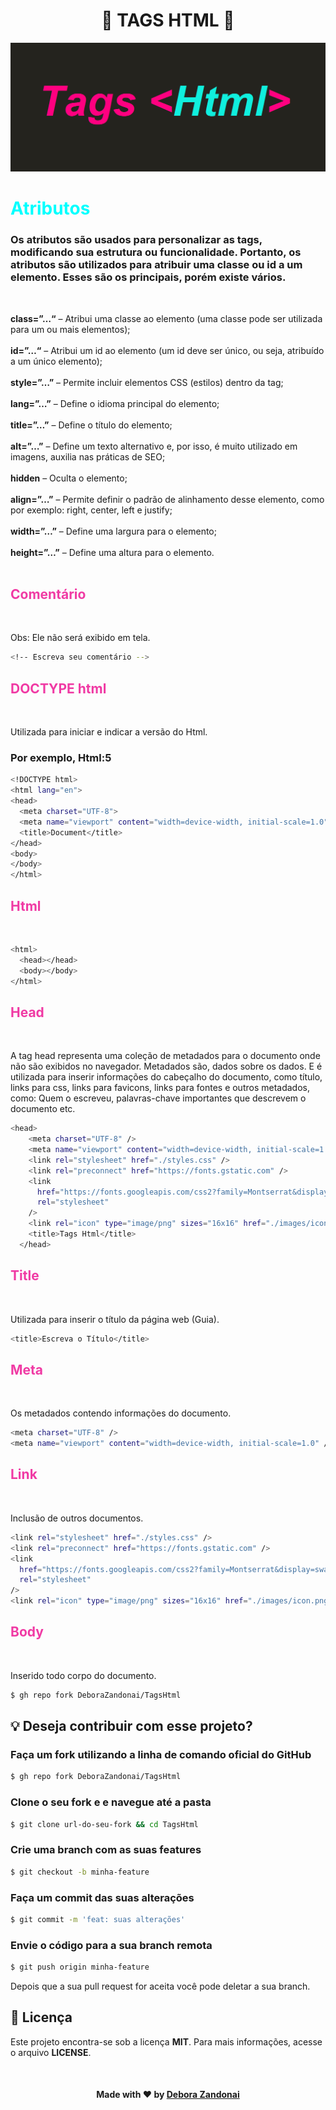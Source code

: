 <h1 align="center">🚀 TAGS HTML 🚀</h1>

![Badge](/github/tag.png)

<h1 style="color: aqua;">Atributos</h1>

<h3>Os atributos são usados para personalizar as tags, modificando sua estrutura ou funcionalidade. Portanto, os atributos são utilizados para atribuir uma classe ou id a um elemento. Esses são os principais, porém existe vários.</h3> <br/>

**class=”…“** – Atribui uma classe ao elemento (uma classe pode ser utilizada para um ou mais elementos); <br/><br/>
**id=”…“** – Atribui um id ao elemento (um id deve ser único, ou seja, atribuído a um único elemento);<br/> <br/>
**style=”…”** – Permite incluir elementos CSS (estilos) dentro da tag;<br/><br/>
**lang=”…”** – Define o idioma principal do elemento;<br/><br/>
**title=”…”** – Define o título do elemento;<br/><br/>
**alt=”…”** – Define um texto alternativo e, por isso, é muito utilizado em imagens, auxilia nas práticas de SEO;<br/><br/>
**hidden** – Oculta o elemento;<br/><br/>
**align=”…”** – Permite definir o padrão de alinhamento desse elemento, como por exemplo: right, center, left e justify;<br/><br/>
**width=”…”** – Define uma largura para o elemento;<br/><br/>
**height=”…”** – Define uma altura para o elemento.<br/> <br/>

<h2 style="color: rgb(240, 58, 164)">Comentário</h2> <br/>

Obs: Ele não será exibido em tela.

```bash
<!-- Escreva seu comentário -->
```

<h2 style="color: rgb(240, 58, 164)">DOCTYPE html</h2> <br/>

Utilizada para iniciar e indicar a versão do Html.

### Por exemplo, Html:5

```bash
<!DOCTYPE html>
<html lang="en">
<head>
  <meta charset="UTF-8">
  <meta name="viewport" content="width=device-width, initial-scale=1.0">
  <title>Document</title>
</head>
<body>
</body>
</html>
```

<h2 style="color: rgb(240, 58, 164)">Html</h2> <br/>

```bash
<html>
  <head></head>
  <body></body>
</html>
```

<h2 style="color: rgb(240, 58, 164)">Head</h2> <br/>

A tag head representa uma coleção de metadados para o documento onde não são exibidos no navegador. Metadados são, dados sobre os dados. E é utilizada para inserir informações do cabeçalho do documento, como título, links para css, links para favicons, links para fontes e outros metadados, como: Quem o escreveu, palavras-chave importantes que descrevem o documento etc.

```bash
<head>
    <meta charset="UTF-8" />
    <meta name="viewport" content="width=device-width, initial-scale=1.0" />
    <link rel="stylesheet" href="./styles.css" />
    <link rel="preconnect" href="https://fonts.gstatic.com" />
    <link
      href="https://fonts.googleapis.com/css2?family=Montserrat&display=swap"
      rel="stylesheet"
    />
    <link rel="icon" type="image/png" sizes="16x16" href="./images/icon.png" />
    <title>Tags Html</title>
  </head>
```

<h2 style="color: rgb(240, 58, 164)">Title</h2> <br/>

Utilizada para inserir o título da página web (Guia).

```bash
<title>Escreva o Título</title>
```

<h2 style="color: rgb(240, 58, 164)">Meta</h2> <br/>

Os metadados contendo informações do documento.

```bash
<meta charset="UTF-8" />
<meta name="viewport" content="width=device-width, initial-scale=1.0" />
```

<h2 style="color: rgb(240, 58, 164)">Link</h2> <br/>

Inclusão de outros documentos.

```bash
<link rel="stylesheet" href="./styles.css" />
<link rel="preconnect" href="https://fonts.gstatic.com" />
<link
  href="https://fonts.googleapis.com/css2?family=Montserrat&display=swap"
  rel="stylesheet"
/>
<link rel="icon" type="image/png" sizes="16x16" href="./images/icon.png" />
```

<h2 style="color: rgb(240, 58, 164)">Body</h2> <br/>

Inserido todo corpo do documento.

```bash
$ gh repo fork DeboraZandonai/TagsHtml
```

<h2>💡 Deseja contribuir com esse projeto?</h2>

### Faça um fork utilizando a linha de comando oficial do GitHub

```bash
$ gh repo fork DeboraZandonai/TagsHtml
```

### Clone o seu fork e e navegue até a pasta

```bash
$ git clone url-do-seu-fork && cd TagsHtml
```

### Crie uma branch com as suas features

```bash
$ git checkout -b minha-feature
```

### Faça um commit das suas alterações

```bash
$ git commit -m 'feat: suas alterações'
```

### Envie o código para a sua branch remota

```bash
$ git push origin minha-feature
```

Depois que a sua pull request for aceita você pode deletar a sua branch.

## 📝 Licença

Este projeto encontra-se sob a licença **MIT**. Para mais informações, acesse o arquivo **LICENSE**.

<br />

<h4 align=center>Made with ❤️ by <a href="https://www.linkedin.com/in/debora-zandonai-4ab092195/">Debora Zandonai</a></h4>
